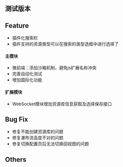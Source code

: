 ## **测试版本**
## Feature  
- 插件化搜索栏
- 插件支持的资源类型可以在搜索的类型选框中进行选择了
#### 主模块
- 微前端：添加沙箱机制，避免js扩展名称冲突
- 完善自动化测试  
- 增加国际化功能
#### 扩展模块
- WebSocket模块增加资源库信息获取及选择保存接口
## Bug Fix  
- 修复不能创建资源库的问题  
- 修复瀑布流高度不对的问题  
- 修复切换配置页后无法切换回视图的问题 

## Others  
